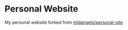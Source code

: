 # Personal Website
My personal website forked from [mldangelo/personal-site](https://github.com/mldangelo/personal-site)
